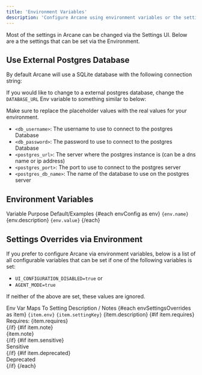 ```yaml
---
title: 'Environment Variables'
description: 'Configure Arcane using environment variables or the settings interface.'
---
```


<script lang="ts">
import * as Table from '$lib/components/ui/table/index.js';
import { Window } from '$lib/components/ui/window/index.js';
import { envConfig } from '$lib/config/pages/env-config.js';
import { Snippet } from '$lib/components/ui/snippet/index.js';
import { envSettingsOverrides } from '$lib/config/pages/env-settings-overrides.js';
</script>

Most of the settings in Arcane can be changed via the Settings UI. Below are a the settings that can be set via the Environment.

## Use External Postgres Database

By default Arcane will use a SQLite database with the following connection string:

<Snippet text="file:data/arcane.db?_pragma=journal_mode(WAL)&_pragma=busy_timeout(2500)&_txlock=immediate" class="mt-2 mb-2 w-full" />

If you would like to change to a external postgres database, change the `DATABASE_URL` Env variable to something similar to below:

<Snippet text="postgres://<db_username>:<db_password>@<postgres_url>:<postgres_port>/<postgres_db_name>" class="mt-2 mb-2 w-full" />

Make sure to replace the placeholder values with the real values for your environment.

- `<db_username>`: The username to use to connect to the postgres Database
- `<db_password>`: The password to use to connect to the postgres Database
- `<postgres_url>`: The server where the postgres instance is (can be a dns name or ip address)
- `<postgres_port>`: The port to use to connect to the postgres server
- `<postgres_db_name>`: The name of the database to use on the postgres server

## Environment Variables

<Window class="mt-4">
  <Table.Root class="mb-8">
    <Table.Header>
      <Table.Row>
        <Table.Head class="w-[220px]">Variable</Table.Head>
        <Table.Head>Purpose</Table.Head>
        <Table.Head>Default/Examples</Table.Head>
      </Table.Row>
    </Table.Header>
    <Table.Body>
      {#each envConfig as env}
        <Table.Row>
          <Table.Cell class="font-medium">
            <code class="bg-muted rounded px-1 py-0.5">{env.name}</code>
          </Table.Cell>
          <Table.Cell>{env.description}</Table.Cell>
          <Table.Cell>
            <code class="bg-muted rounded px-1 py-0.5">{env.value}</code>
          </Table.Cell>
        </Table.Row>
      {/each}
    </Table.Body>
  </Table.Root>
</Window>

## Settings Overrides via Environment

If you prefer to configure Arcane via environment variables, below is a list of all configurable variables that can be set if one of the following variables is set:
- `UI_CONFIGURATION_DISABLED=true` or
- `AGENT_MODE=true`

If neither of the above are set, these values are ignored.

<Window class="mt-4">
  <Table.Root>
    <Table.Header>
      <Table.Row>
        <Table.Head class="w-[220px]">Env Var</Table.Head>
        <Table.Head>Maps To Setting</Table.Head>
        <Table.Head>Description / Notes</Table.Head>
      </Table.Row>
    </Table.Header>
    <Table.Body>
      {#each envSettingsOverrides as item}
        <Table.Row>
          <Table.Cell>
            <code class="bg-muted rounded px-1 py-0.5">{item.env}</code>
          </Table.Cell>
          <Table.Cell>
            <code class="bg-muted rounded px-1 py-0.5">{item.settingKey}</code>
          </Table.Cell>
            <Table.Cell>
              {item.description}
              {#if item.requires}
                <div class="text-xs text-muted-foreground mt-1">Requires: {item.requires}</div>
              {/if}
              {#if item.note}
                <div class="text-xs text-muted-foreground mt-1">{item.note}</div>
              {/if}
              {#if item.sensitive}
                <div class="text-xs text-amber-500 mt-1">Sensitive</div>
              {/if}
              {#if item.deprecated}
                <div class="text-xs text-red-500 mt-1">Deprecated</div>
              {/if}
            </Table.Cell>
        </Table.Row>
      {/each}
    </Table.Body>
  </Table.Root>
</Window>
